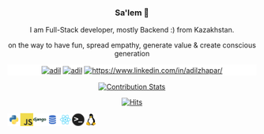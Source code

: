 <span align="center">

### Sa'lem 👋

I am Full-Stack developer, mostly Backend :) from Kazakhstan. 

on the way to have fun, spread empathy, generate value & create conscious generation

<div style="background: white; padding: 0.1em">
<a href="https://github.com/adilzhapar" target="blank"><img align="center" src="https://cdn.jsdelivr.net/npm/simple-icons@3.0.1/icons/dev-dot-to.svg" alt="adil" height="20" width="20" /></a>
<a href="https://twitter.com/AdilZhapar" target="blank"><img align="center" src="https://cdn.jsdelivr.net/npm/simple-icons@3.0.1/icons/twitter.svg" alt="adil" height="20" width="20" /></a>
<a href="https://www.linkedin.com/in/adilzhapar/" target="blank"><img align="center" src="https://cdn.jsdelivr.net/npm/simple-icons@3.0.1/icons/linkedin.svg" alt="https://www.linkedin.com/in/adilzhapar/" height="20" width="20" /></a>
</div>

[![Contribution Stats](https://github-contribution-stats.vercel.app/api/?username=adilzhapar)](https://github.com/LordDashMe/github-contribution-stats/)


[![Hits](https://hits.seeyoufarm.com/api/count/incr/badge.svg?url=https%3A%2F%2Fgithub.com%2Fadilzhapar&count_bg=%2379C83D&title_bg=%23555555&icon=&icon_color=%23E7E7E7&title=today%2Ftotal+visitors+since+January+1st%2C+2021&edge_flat=false)](https://hits.seeyoufarm.com)


<img align="left" alt="Python" width="26px" src="https://raw.githubusercontent.com/github/explore/80688e429a7d4ef2fca1e82350fe8e3517d3494d/topics/python/python.png" />

<img align="left" alt="JavaScript" width="26px" src="https://raw.githubusercontent.com/github/explore/80688e429a7d4ef2fca1e82350fe8e3517d3494d/topics/javascript/javascript.png" />

<img align="left" alt="Visual Studio Code" width="26px" src="https://raw.githubusercontent.com/github/explore/80688e429a7d4ef2fca1e82350fe8e3517d3494d/topics/django/django.png" />

<img align="left" alt="SQL" width="26px" src="https://raw.githubusercontent.com/github/explore/80688e429a7d4ef2fca1e82350fe8e3517d3494d/topics/sql/sql.png" />

<img align="left" alt="React" width="26px" src="https://raw.githubusercontent.com/github/explore/80688e429a7d4ef2fca1e82350fe8e3517d3494d/topics/react/react.png" />

<img align="left" alt="Terminal" width="26px" src="https://raw.githubusercontent.com/github/explore/80688e429a7d4ef2fca1e82350fe8e3517d3494d/topics/terminal/terminal.png" />

<img align="left" alt="JavaScript" width="26px" src="https://raw.githubusercontent.com/github/explore/80688e429a7d4ef2fca1e82350fe8e3517d3494d/topics/linux/linux.png" />



</span>
